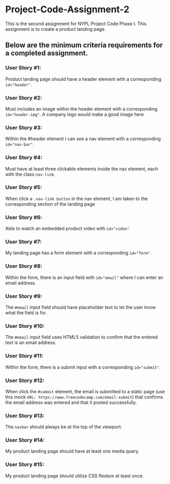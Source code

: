 # Project-Code-Assignment-2
This is the second assignment for NYPL Project Code Phase I. This assignment is to create a product landing page. 

## Below are the minimum criteria requirements for a completed assignment.

### User Story #1:
Product landing page should have a header element with a corresponding `id="header"`.
### User Story #2:
Must includes an image within the header element with a corresponding `id="header-img"`. A company logo would make a good image here 
### User Story #3:
Within the #header element I can see a nav element with a corresponding `id="nav-bar"`.
### User Story #4:
Must have at least three clickable elements inside the nav element, each with the class `nav-link`.
### User Story #5:
When click a `.nav-link button` in the nav element, I am taken to the corresponding section of the landing page
### User Story #6:
Able to watch an embedded product video with `id="video"`.
### User Story #7:
My landing page has a form element with a corresponding `id="form"`.
### User Story #8:
Within the form, there is an input field with `id="email"` where I can enter an email address.
### User Story #9:
The `#email` input field should have placeholder text to let the user know what the field is for.
### User Story #10:
The `#email` input field uses HTML5 validation to confirm that the entered text is an email address.
### User Story #11:
Within the form, there is a submit input with a corresponding `id="submit"`.
### User Story #12:
When click the `#submit` element, the email is submitted to a static page (use this mock `URL: https://www.freecodecamp.com/email-submit`) that confirms the email address was entered and that it posted successfully.
### User Story #13:
The `navbar` should always be at the top of the viewport.
### User Story #14:
My product landing page should have at least one media query.
### User Story #15:
My product landing page should utilize CSS flexbox at least once.